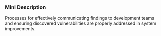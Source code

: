### Mini Description

Processes for effectively communicating findings to development teams and ensuring discovered vulnerabilities are properly addressed in system improvements.

